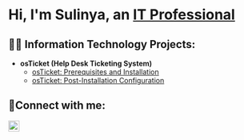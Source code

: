 <h1>Hi, I'm Sulinya, an <a href="https://www.linkedin.com/in/sulinya-vang-6883201a6/">IT Professional</a></h1>

<h2>👨‍💻 Information Technology Projects:</h2>

- <b>osTicket (Help Desk Ticketing System)</b>
  - [osTicket: Prerequisites and Installation](https://github.com/Sunnyyvaj/osticket-prereqs)
  - [osTicket: Post-Installation Configuration](https://github.com/Sunnyyvaj/post-install-config)



<h2>🤳Connect with me:</h2>

[<img align="left" alt="Suilnya | LinkedIn" width="22px" src="https://cdn.jsdelivr.net/npm/simple-icons@v3/icons/linkedin.svg" />][linkedin]

[linkedin]: https://www.linkedin.com/in/sulinya-vang-6883201a6/
